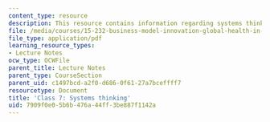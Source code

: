 ```yaml
---
content_type: resource
description: This resource contains information regarding systems thinking.
file: /media/courses/15-232-business-model-innovation-global-health-in-frontier-markets-fall-2013/7909f0e05b6b476a44ff3be887f1142a_MIT15_232F13_Class7.pdf
file_type: application/pdf
learning_resource_types:
- Lecture Notes
ocw_type: OCWFile
parent_title: Lecture Notes
parent_type: CourseSection
parent_uid: c1497bcd-a2f0-d686-0f61-27a7bceffff7
resourcetype: Document
title: 'Class 7: Systems thinking'
uid: 7909f0e0-5b6b-476a-44ff-3be887f1142a
---
```

